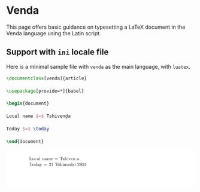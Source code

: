 # Venda

This page offers basic guidance on typesetting a LaTeX document in the
Venda language using the Latin script.

## Support with `ini` locale file

Here is a minimal sample file with `venda` as the main language, with `luatex`.

```tex
\documentclass[venda]{article}

\usepackage[provide=*]{babel}

\begin{document}

Local name $=$ Tshivenḓa

Today $=$ \today

\end{document}
```

![](../media/locale-venda.png)